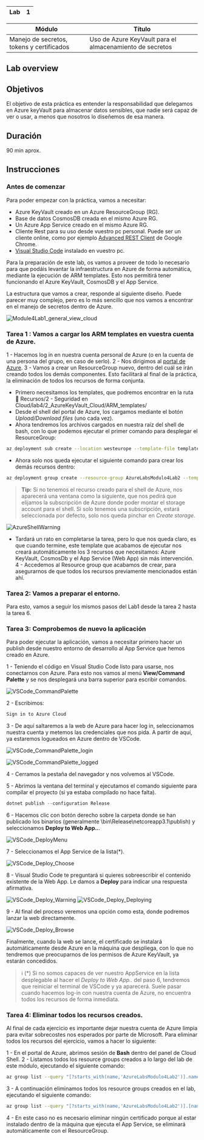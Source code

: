 
| Lab |  1  |
| --  | -- |

| Módulo | Título | 
| --  | -- |
| Manejo de secretos, tokens y certificados | Uso de Azure KeyVault para el almacenamiento de secretos |

## Lab overview

## Objetivos
El objetivo de esta práctica es entender la responsabilidad que delegamos en Azure keyVault para almacenar datos sensibles, que nadie será capaz de ver o usar, a menos que nosotros lo diseñemos de esa manera.

## Duración
90 min aprox.

## Instrucciones

### Antes de comenzar
Para poder empezar con la práctica, vamos a necesitar:
- Azure KeyVault creado en un Azure ResourceGroup (RG).
- Base de datos CosmosDB creada en el mismo Azure RG.
- Un Azure App Service creado en el mismo Azure RG.
- Cliente Rest para su uso desde vuestro pc personal. Puede ser un cliente online, como por ejemplo [Advanced REST Client](https://chrome.google.com/webstore/detail/advanced-rest-client/hgmloofddffdnphfgcellkdfbfbjeloo/related) de Google Chrome.
- [Visual Studio Code](https://code.visualstudio.com/download) instalado en vuestro pc.

Para la preparación de este lab, os vamos a proveer de todo lo necesario para que podáis levantar la infraestructura en Azure de forma automática, mediante la ejecución de ARM templates. Esto nos permitirá tener funcionando el Azure KeyVault, CosmosDB y el App Service.

La estructura que vamos a crear, responde al siguiente diseño. Puede parecer muy complejo, pero es lo más sencillo que nos vamos a encontrar en el manejo de secretos dentro de Azure.

![Module4Lab1_general_view_cloud](../../Recursos/2%20-%20Seguridad%20en%20el%20cloud/lab4/Module4Lab1_general_view_cloud.png)

### Tarea 1 : Vamos a cargar los ARM templates en vuestra cuenta de Azure.
1 - Hacemos log in en nuestra cuenta personal de Azure (o en la cuenta de una persona del grupo, en caso de serlo).
2 - Nos dirigimos al [portal de Azure](https://portal.azure.com/#home).
3 - Vamos a crear un ResourceGroup nuevo, dentro del cuál se irán creando todos los demás componentes. Esto facilitará al final de la práctica, la eliminación de todos los recursos de forma conjunta.
  - Primero necesitamos los templates, que podremos encontrar en la ruta 📁 Recursos/2 - Seguridad en Cloud/lab4/2_AzureKeyVault_Cloud/ARM_templates/
  - Desde el shell del portal de Azure, los cargamos mediante el botón _Upload/Download files_ (uno cada vez).
  - Ahora tendremos los archivos cargados en nuestra raíz del shell de bash, con lo que podemos ejecutar el primer comando para desplegar el ResourceGroup:    

```sh
az deployment sub create --location westeurope --template-file template-rg.json
```
  - Ahora solo nos queda ejecutar el siguiente comando para crear los demás recursos dentro:

```sh
az deployment group create --resource-group AzureLabsModulo4Lab2 --template-file template.json
```

  > **Tip:** Si no tenemos el recurso creado para el shell de Azure, nos aparecerá una ventana como la siguiente, que nos pedirá que elijamos la subscripción de Azure donde poder montar el storage account para el shell. Si solo tenemos una subscripción, estará seleccionada por defecto, solo nos queda pinchar en _Create storage_.
  
  ![AzureShellWarning](../../Recursos/2%20-%20Seguridad%20en%20el%20cloud/lab4/AzureShellWarning.png)
  
  - Tardará un rato en completarse la tarea, pero lo que nos queda claro, es que cuando termine, este template que acabamos de ejecutar nos creará automáticamente los 3 recursos que necesitamos: Azure KeyVault, CosmosDb y el App Service (Web App) sin más intervención.
4 - Accedemos al Resource group que acabamos de crear, para asegurarnos de que todos los recursos previamente mencionados están ahí.

### Tarea 2: Vamos a preparar el entorno.

Para esto, vamos a seguir los mismos pasos del Lab1 desde la tarea 2 hasta la tarea 6.


### Tarea 3: Comprobemos de nuevo la aplicación

Para poder ejecutar la aplicación, vamos a necesitar primero hacer un publish desde nuestro entorno de desarrollo al App Service que hemos creado en Azure.

1 - Teniendo el código en Visual Studio Code listo para usarse, nos conectarnos con Azure. Para esto nos vamos al menú **View/Command Palette** y se nos desplegará una barra superior para escribir comandos.

![VSCode_CommandPalette](../../Recursos/2%20-%20Seguridad%20en%20el%20cloud/lab4/VSCode_CommandPalette.png)
  
2 - Escribimos:

```bash
Sign in to Azure Cloud
```

3 - De aquí saltaremos a la web de Azure para hacer log in, seleccionamos nuestra cuenta y metemos las credenciales que nos pida. A partir de aquí, ya estaremos logueados en Azure dentro de VSCode.

![VSCode_CommandPalette_login](../../Recursos/2%20-%20Seguridad%20en%20el%20cloud/lab4/VSCode_CommandPalette_login.png)

![VSCode_CommandPalette_logged](../../Recursos/2%20-%20Seguridad%20en%20el%20cloud/lab4/VSCode_CommandPalette_logged.png)

4 - Cerramos la pestaña del navegador y nos volvemos al VSCode.

5 - Abrimos la ventana del terminal y ejecutamos el comando siguiente para compilar el proyecto (si ya estaba compilado no hace falta).

```powershell
dotnet publish --configuration Release
```

6 - Hacemos clic con botón derecho sobre la carpeta donde se han publicado los binarios (generalmente \bin\Release\netcoreapp3.1\publish) y seleccionamos **Deploy to Web App..**.

![VSCode_DeployMenu](../../Recursos/2%20-%20Seguridad%20en%20el%20cloud/lab4/VSCode_DeployMenu.png)

7 - Seleccionamos el App Service de la lista(*). 

![VSCode_Deploy_Choose](../../Recursos/2%20-%20Seguridad%20en%20el%20cloud/lab4/VSCode_Deploy_Choose.png)

8 - Visual Studio Code te preguntará si quieres sobreescribir el contenido existente de la Web App. Le damos a **Deploy** para indicar una respuesta afirmativa.

![VSCode_Deploy_Warning](../../Recursos/2%20-%20Seguridad%20en%20el%20cloud/lab4/VSCode_Deploy_Warning.png)
![VSCode_Deploy_Deploying](../../Recursos/2%20-%20Seguridad%20en%20el%20cloud/lab4/VSCode_Deploy_Deploying.png)

9 - Al final del proceso veremos una opción como esta, donde podremos lanzar la web directamente.

![VSCode_Deploy_Browse](../../Recursos/2%20-%20Seguridad%20en%20el%20cloud/lab4/VSCode_Deploy_Browse.png)

Finalmente, cuando la web se lance, el certificado se instalará automáticamente desde Azure en la máquina que despliega, con lo que no tendremos que preocuparnos de los permisos de Azure KeyVault, ya estarán concedidos.

  > ℹ️ (*) Si no somos capaces de ver nuestro AppService en la lista desplegable al hacer el _Deploy to Web App.._ del paso 6, tendremos que reiniciar el terminal de VSCode y ya aparecerá. Suele pasar cuando hacemos log-in con nuestra cuenta de Azure, no encuentra todos los recursos de forma inmediata.

### Tarea 4: Eliminar todos los recursos creados.

Al final de cada ejercicio es importante dejar nuestra cuenta de Azure limpia para evitar sobrecostes nos esperados por parte de Microsoft.
Para eliminar todos los recursos del ejercicio, vamos a hacer lo siguiente:

1 - En el portal de Azure, abrimos sesión de **Bash** dentro del panel de Cloud Shell.
2 - Listamos todos los resource groups creados a lo largo del lab de este módulo, ejecutando el siguiente comando:

```bash
az group list --query "[?starts_with(name,'AzureLabsModulo4Lab2')].name" --output tsv
```
3 - A continuación eliminamos todos los resource groups creados en el lab, ejecutando el siguiente comando:

```bash
az group list --query "[?starts_with(name,'AzureLabsModulo4Lab2')].[name]" --output tsv | xargs -L1 bash -c 'az group delete --name $0 --no-wait --yes'
```

4 - En este caso no es necesario eliminar ningún certificado porque al estar instalado dentro de la máquina que ejecuta el App Service, se eliminará automáticamente con el ResourceGroup.
